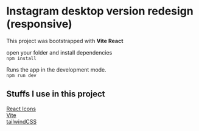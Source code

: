# Instagram desktop version redesign (responsive)


This project was bootstrapped with **Vite React**

open your folder and install dependencies <br />
`npm install`

Runs the app in the development mode. <br />
`npm run dev`

## Stuffs I use in this project
[React Icons](https://react-icons.github.io/react-icons) <br />
[Vite](https://vitejs.dev/) <br />
[tailwindCSS](https://tailwindcss.com/) <br />
